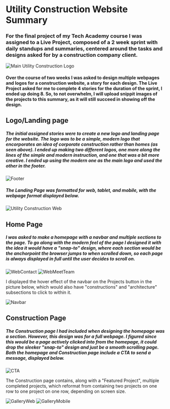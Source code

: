# Utility Construction Website Summary

### For the final project of my Tech Academy course I was assigned to a Live Project, composed of a 2 week sprint with daily standups and summaries, centered around the tasks and designs asked for by a construction company client.

![Main Utility Construction Logo](https://github.com/MWKDawes/Utility_Construction_Website/assets/152348123/6bc0fb8c-2381-4c2b-8b7e-a7981e0445e2)


#### Over the course of two weeks I was asked to design multiple webpages and logos for a construction website, a story for each design. The Live Project asked for me to complete 4 stories for the duration of the sprint, I ended up doing 8. So, to not overwhelm, I will upload snippit images of the projects to this summary, as it will still succeed in showing off the design.

## Logo/Landing page

##### The initial assigned stories were to create a new logo and landing page for the website. The logo was to be a simple, modern logo that encorporates an idea of corporate construction rather than homes (as seen above). I ended up making two different logos, one more along the lines of the simple and modern instruction, and one that was a bit more creative. I ended up using the modern one as the main logo and used the other in the footer.

![Footer](https://github.com/MWKDawes/Utility_Construction_Website/assets/152348123/ef3238fa-bccd-4583-817d-4efbe5c78238)


##### The Landing Page was formatted for web, tablet, and mobile, with the webpage format displayed below.

![Utility Construction Web](https://github.com/MWKDawes/Utility_Construction_Website/assets/152348123/7c1cb90b-ab41-4f5a-a4a5-c047ffb37971)


## Home Page

##### I was asked to make a homepage with a navbar and multiple sections to the page. To go along with the modern feel of the page I designed it with the idea it would have a "snap-to" design, where each section would be the anchorpoint the browser jumps to when scrolled down, so each page is always displayed in full until the user decides to scroll on.

![WebContact](https://github.com/MWKDawes/Utility_Construction_Website/assets/152348123/66150a59-534c-4982-80c2-6496410c8301)
![WebMeetTeam](https://github.com/MWKDawes/Utility_Construction_Website/assets/152348123/e6f59487-7a99-4bc4-9ea2-7d023144edd8)

I displayed the hover effect of the navbar on the Projects button in the picture below, which would also have "constructions" and "architecture" subsections to click to within it.

![Navbar](https://github.com/MWKDawes/Utility_Construction_Website/assets/152348123/8a9c2e8a-9b77-4222-8742-48ed3ac610aa) 

## Construction Page

##### The Construction page I had included when designing the homepage was a section. However, this design was for a full webpage. I figured since this would be a page actively clicked into from the homepage, it could drop the sleeker "snap-to" design and just be a smooth scrolling page. Both the homepage and Construction page include a CTA to send a message, displayed below. 

![CTA](https://github.com/MWKDawes/Utility_Construction_Website/assets/152348123/edcc2950-e413-41d0-b1ed-1a91e24051c2)

The Construction page contains, along with a "Featured Project", multiple completed projects, which reformat from containing two projects on one row to one project on one row, depending on screen size.

![GalleryWeb](https://github.com/MWKDawes/Utility_Construction_Website/assets/152348123/f424d747-333f-439b-92c0-1bb5b3f3122f)
![GalleryMobile](https://github.com/MWKDawes/Utility_Construction_Website/assets/152348123/49acba54-1600-4a27-8045-8fe0de1d0b53)



